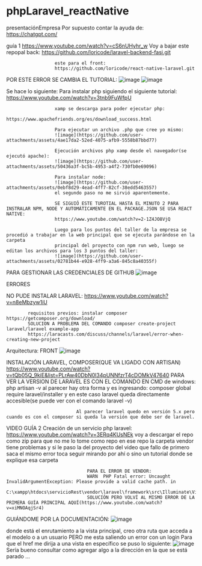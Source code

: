 # phpLaravel_reactNative
presentaciónEmpresa
Por supuesto contar la ayuda de:
https://chatgpt.com/

guía 1
https://www.youtube.com/watch?v=cS6nUHyhr_w
Voy a bajar este repopal back:
                      https://github.com/loricode/laravel-backend-fasi.git
                      
                      este para el front:
                      https://github.com/loricode/react-native-laravel.git
POR ESTE ERROR SE CAMBIA EL TUTORIAL:
![image](https://github.com/user-attachments/assets/42b35542-1c77-4eb8-a282-897f29813802)
![image](https://github.com/user-attachments/assets/be833aee-b8ea-4b59-957d-7fc9db8dd950)

Se hace lo siguiente:
                      Para instalar php siguiendo el siguiente tutorial: 
                      https://www.youtube.com/watch?v=3tnb9FuWfpU
                      
                      xamp se descarga para poder ejecutar php:
                      https://www.apachefriends.org/es/download_success.html
                      
                      Para ejecutar un archivo .php que cree yo mismo:
                      ![image](https://github.com/user-attachments/assets/4ae17da2-52ed-4075-afb9-5558b87bbd77)

                      Ejecución archivos php xamp desde el navegador(se ejecutó apache):
                      ![image](https://github.com/user-attachments/assets/50436a3f-bc5b-4953-a4f2-730fb0e69096)

                      Para instalar node:
                      ![image](https://github.com/user-attachments/assets/0ebf8d29-4ead-4ff7-82cf-38edd5463557)
                      el segundo paso no me sirvió aparentemente.

                      SE SIGUIÓ ESTE TUROTIAL HASTA EL MINUTO 2 PARA INSTRALAR NPM, NODE Y AUTOMÁTICAMENTE EN EL PACKAGE.JSON SE USA REACT NATIVE:
                      https://www.youtube.com/watch?v=2-1Z4JO8VjQ

                      Luego para los puntos del taller de la empresa se procedió a trabajar en la web principal que se ejecuta parándose en la carpeta 
                      principal del proyecto con npm run web, luego se editan los archivos para los 3 puntos del taller:
                      ![image](https://github.com/user-attachments/assets/02781b44-e928-4ff9-a3a6-845c8a40355f)

PARA GESTIONAR LAS CREDENCIALES DE GITHUB
![image](https://github.com/user-attachments/assets/51290b24-5bbd-4c17-9e23-60db521c53b1)

ERRORES

NO PUDE INSTALAR LARAVEL:
https://www.youtube.com/watch?v=n8eMbzyw1iU

            requisitos previos: instalar composer https://getcomposer.org/download/
            SOLUCION A PROBLEMA DEL COMANDO composer create-project laravel/laravel example-app
            https://laracasts.com/discuss/channels/laravel/error-when-creating-new-project

Arquitectura:
FRONT
![image](https://github.com/user-attachments/assets/3d1291b5-d7a4-49f5-b644-e26a21dcb29e)

            

INSTALACIÓN LARAVEL, COMPOSER(QUE VA LIGADO CON ARTISAN)
                              https://www.youtube.com/watch?v=tQb05Q_9kiE&list=PLrAw40DbN0l34pUNNfzrT4cDOMkV47640
                              PARA VER LA VERSION DE LARAVEL ES CON EL COMANDO EN CMD de windows: php artisan -v
                              al parecer hay otra forma y es ingresando: composer global require laravel/installer
                              y en este caso laravel queda directamente accesible(se puede ver con el comando laravel -v)

                              Al parecer laravel quedo en versión 5.x pero cuando es con el composer si queda la versión que debe ser de laravel.

VIDEO GUÍA 2
Creación de un servicio php laravel:
https://www.youtube.com/watch?v=3ERq4KUsNEk
voy a descargar el repo como zip para que no me lo tome como repo
en ese repo la carpeta vendor tiene problemas y si le paso la del proyecto del video que fallo de primero saca el mismo error
toca seguir mirando por ahí o sino un tutorial donde se explique esa carpeta

                                  PARA EL ERROR DE VENDOR:
                                  WARN  PHP Fatal error: Uncaught InvalidArgumentException: Please provide a valid cache path. in   
                                  C:\xampp\htdocs\servicioRest\vendor\laravel\framework\src\Illuminate\View\Compilers\Compiler.php:66.
                                  SOLUCIÓN PERO VOLVÍ AL MISMO ERROR DE LA PRIMERA GUÍA PRINCIPAL AQUÍ(https://www.youtube.com/watch?v=xiMNOAqjSr4)

GUIÁNDOME POR LA DOCUMENTACIÓN:
![image](https://github.com/user-attachments/assets/f6be4450-e6bb-4da3-8274-9a0ba004b701)

donde está el enrutamiento a la vista principal, creo otra ruta que acceda a el modelo o a un usuario PERO me esta saliendo un error con un login 
Para que el href me dirija a una vista en específico se puso lo siguiente:
![image](https://github.com/user-attachments/assets/f11ecd6a-a9fc-4072-b324-7e1b44f52f2b)
Sería bueno consultar como agregar algo a la dirección en la que se está parado ...








